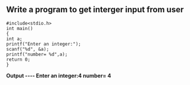 ## Write a program to get interger input from user
```
#include<stdio.h>
int main()
{ 
int a;
printf("Enter an integer:");
scanf("%d", &a);
printf("number= %d",a);
return 0;
}
```
**Output ---- Enter an integer:4  number= 4**
